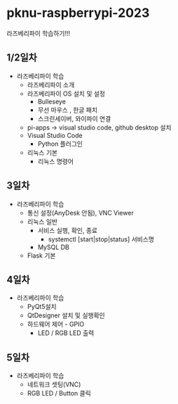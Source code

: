 # pknu-raspberrypi-2023
라즈베리파이 학습하기!!!

## 1/2일차
- 라즈베리파이 학습
    - 라즈베리파이 소개
    - 라즈베리파이 OS 설치 및 설정
        - Bulleseye
        - 무선 마우스 , 한글 패치
        - 스크린세이버, 와이파이 연결
    - pi-apps -> visual studio code, github desktop 설치
    - Visual Studio Code
        - Python 플러그인
    - 리눅스 기본
        - 리눅스 명령어

## 3일차
- 라즈베리파이 학습
    - 통신 설정(AnyDesk 안됨), VNC Viewer
    - 리눅스 일반
        - 서비스 실행, 확인, 종료
            - systemctl [start|stop|status] 서비스명
        - MySQL DB
    - Flask 기본

## 4일차
- 라즈베리파이 학습
    - PyQt5설치
    - QtDesigner 설치 및 실행확인
    - 하드웨어 제어 - GPIO
        - LED / RGB LED 출력

## 5일차
- 라즈베리파이 학습
    - 네트워크 셋팅(VNC)
    - RGB LED / Button 클릭